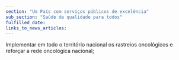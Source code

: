 ```yaml
---
section: "Um País com serviços públicos de excelência"
sub_section: "Saúde de qualidade para todos"
fulfilled_date:
links_to_news_articles:
---
```


Implementar em todo o território nacional os rastreios oncológicos e reforçar a rede oncológica nacional;